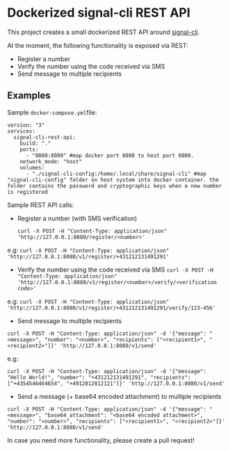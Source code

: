# Dockerized signal-cli REST API

This project creates a small dockerized REST API around [signal-cli](https://github.com/AsamK/signal-cli).


At the moment, the following functionality is exposed via REST: 

* Register a number
* Verify the number using the code received via SMS
* Send message to multiple recipients


## Examples 

Sample `docker-compose.yml`file: 

```
version: "3"
services:
  signal-cli-rest-api:
    build: "."
    ports:
      - "8080:8080" #map docker port 8080 to host port 8080.
    network_mode: "host"
    volumes:
      - "./signal-cli-config:/home/.local/share/signal-cli" #map "signal-cli-config" folder on host system into docker container. the folder contains the password and cryptographic keys when a new number is registered

```

Sample REST API calls:

* Register a number (with SMS verification)

   ```curl -X POST -H "Content-Type: application/json" 'http://127.0.0.1:8080/register/<number>'```

e.g:
```curl -X POST -H "Content-Type: application/json" 'http://127.0.0.1:8080/v1/register/+431212131491291'```

* Verify the number using the code received via SMS
```curl -X POST -H "Content-Type: application/json" 'http://127.0.0.1:8080/v1/register/<number>/verify/<verification code>'```

e.g:
```curl -X POST -H "Content-Type: application/json" 'http://127.0.0.1:8080/v1/register/+431212131491291/verify/123-456'```

* Send message to multiple recipients

```curl -X POST -H "Content-Type: application/json" -d '{"message": "<message>", "number": "<number>", "recipients": ["<recipient1>", "<recipient2>"]}' 'http://127.0.0.1:8080/v1/send'```

e.g:

```curl -X POST -H "Content-Type: application/json" -d '{"message": "Hello World!", "number": "+431212131491291", "recipients": ["+4354546464654", "+4912812812121"]}' 'http://127.0.0.1:8080/v1/send'```

* Send a message (+ base64 encoded attachment) to multiple recipients 

```curl -X POST -H "Content-Type: application/json" -d '{"message": "<message>", "base64_attachment": "<base64 encoded attachment>", "number": "<number>", "recipients": ["<recipient1>", "<recipient2>"]}' 'http://127.0.0.1:8080/v1/send'```

In case you need more functionality, please create a pull request!
